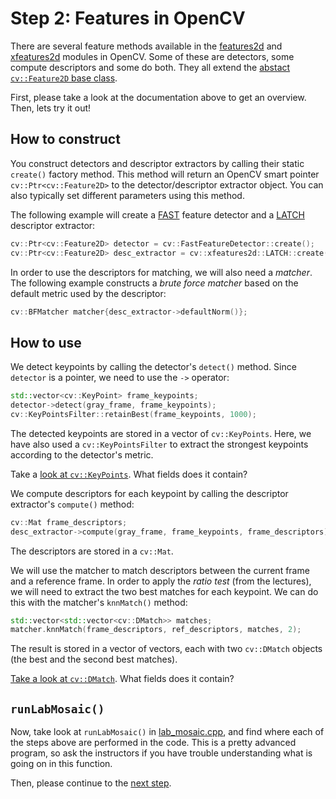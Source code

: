 # Step 2: Features in OpenCV
There are several feature methods available in the [features2d](https://docs.opencv.org/4.5.5/da/d9b/group__features2d.html) and [xfeatures2d](https://docs.opencv.org/4.5.5/d1/db4/group__xfeatures2d.html) modules in OpenCV. 
Some of these are detectors, some compute descriptors and some do both. 
They all extend the [abstact `cv::Feature2D` base class](https://docs.opencv.org/4.5.5/d0/d13/classcv_1_1Feature2D.html).

First, please take a look at the documentation above to get an overview.
Then, lets try it out!


## How to construct
You construct detectors and descriptor extractors by calling their static `create()` factory method. 
This method will return an OpenCV smart pointer `cv::Ptr<cv::Feature2D>` to the detector/descriptor extractor object. 
You can also typically set different parameters using this method.

The following example will create a [FAST](https://www.edwardrosten.com/work/fast.html) feature detector and a [LATCH](https://talhassner.github.io/home/publication/2016_WACV_2) descriptor extractor:

```c++
cv::Ptr<cv::Feature2D> detector = cv::FastFeatureDetector::create();
cv::Ptr<cv::Feature2D> desc_extractor = cv::xfeatures2d::LATCH::create();
```

In order to use the descriptors for matching, we will also need a *matcher*. 
The following example constructs a *brute force matcher* based on the default metric used by the descriptor:

```c++
cv::BFMatcher matcher{desc_extractor->defaultNorm()};
```

## How to use
We detect keypoints by calling the detector's `detect()` method. 
Since `detector` is a pointer, we need to use the `->` operator:

```c++
std::vector<cv::KeyPoint> frame_keypoints;
detector->detect(gray_frame, frame_keypoints);
cv::KeyPointsFilter::retainBest(frame_keypoints, 1000);
```

The detected keypoints are stored in a vector of `cv::KeyPoints`. 
Here, we have also used a `cv::KeyPointsFilter` to extract the strongest keypoints according to the detector's metric.

Take a [look at `cv::KeyPoints`](https://docs.opencv.org/4.5.5/d2/d29/classcv_1_1KeyPoint.html). 
What fields does it contain?

We compute descriptors for each keypoint by calling the descriptor extractor's `compute()` method:

```c++
cv::Mat frame_descriptors;
desc_extractor->compute(gray_frame, frame_keypoints, frame_descriptors);
```

The descriptors are stored in a `cv::Mat`.

We will use the matcher to match descriptors between the current frame and a reference frame. 
In order to apply the *ratio test* (from the lectures), we will need to extract the two best matches for each keypoint. 
We can do this with the matcher's `knnMatch()` method:

```c++
std::vector<std::vector<cv::DMatch>> matches;
matcher.knnMatch(frame_descriptors, ref_descriptors, matches, 2);
```

The result is stored in a vector of vectors, each with two `cv::DMatch` objects (the best and the second best matches).

[Take a look at `cv::DMatch`](https://docs.opencv.org/4.5.5/d4/de0/classcv_1_1DMatch.html).
What fields does it contain?

## `runLabMosaic()`
Now, take look at `runLabMosaic()` in [lab_mosaic.cpp](../lab_mosaic.cpp), and find where each of the steps above are performed in the code.
This is a pretty advanced program, so ask the instructors if you have trouble understanding what is going on in this function.

Then, please continue to the [next step](3-experiment-with-feature-matching.md).
